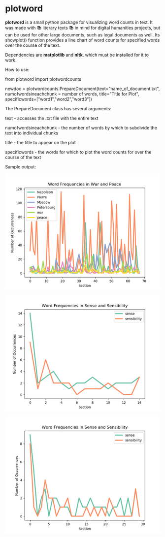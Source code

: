# plotword
**plotword** is a small python package for visualizing word counts in text. It was made with :books: literary texts :books: in mind for digital humanities projects, but can be used for other large documents, such as legal documents as well. Its showplot() function provides a line chart of word counts for specified words over the course of the text.

Dependencies are **matplotlib** and **nltk**, which must be installed for it to work. 

How to use:

from plotword import plotwordcounts

newdoc = plotwordcounts.PrepareDocument(text="name_of_document.txt", numofwordsineachchunk = number of words, title="Title for Plot",
                            specificwords=["word1","word2","word3"])



The PrepareDocument class has several arguments:

text - accesses the .txt file with the entire text

numofwordsineachchunk - the number of words by which to subdivide the text into individual chunks 

title - the title to appear on the plot

specificwords - the words for which to plot the word counts for over the course of the text

Sample output:

!["War and Peace" example](/images/wandp_wordfreq.png)


!["Sense and Sensibility one](/images/sands_wordfreq1.png)

!["Sense and Sensibility two](/images/sands_wordfreq2.png)
